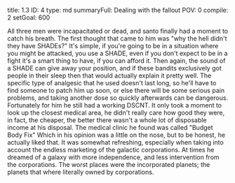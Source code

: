 title:          1.3
ID:             4
type:           md
summaryFull:    Dealing with the fallout
POV:            0
compile:        2
setGoal:        600


All three men were incapacitated or dead, and santo finally had a moment to catch his breath. The first thought that came to him was 
"why the hell didn't they have SHADEs?"
It's simple, if you're going to be in a situation where you might be attacked, you use a SHADE, even if you don't expect to be in a fight it's a smart thing to have, if you can afford it.
Then again, the sound of a SHADE can give away your position, and if these bandits exclusively got people in their sleep then that would actually explain it pretty well.
The specific type of analgesic that he used doesn't last long, so he'll have to find someone to patch him up soon, or else there will be some serious pain problems, and taking another dose so quickly afterwards can be dangerous.
Fortunately for him he still had a working DSCNT. It only took a moment to look up the closest medical area, he didn't really care how good they were, in fact, the cheaper, the better there wasn't a whole lot of disposable income at his disposal. 
The medical clinic he found was called "Budget Body Fix" Which in his opinion was a little on the nose, but to be honest, he actually liked that. It was somewhat refreshing, especially when taking into account the endless marketing of the galactic corporations. At times he dreamed of a galaxy with more independence, and less intervention from the corporations. The worst places were the incorporated planets; the planets that where literally owned by corporations.
